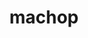 ---
id: 66
title: machop
types: [fighting]
image: https://raw.githubusercontent.com/PokeAPI/sprites/master/sprites/pokemon/66.png
---
